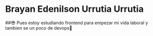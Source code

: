 # Brayan Edenilson Urrutia Urrutia
##😎 Pues estoy estudiando frontend para empezar mi vida laboral y tambien se un poco de devops👀
